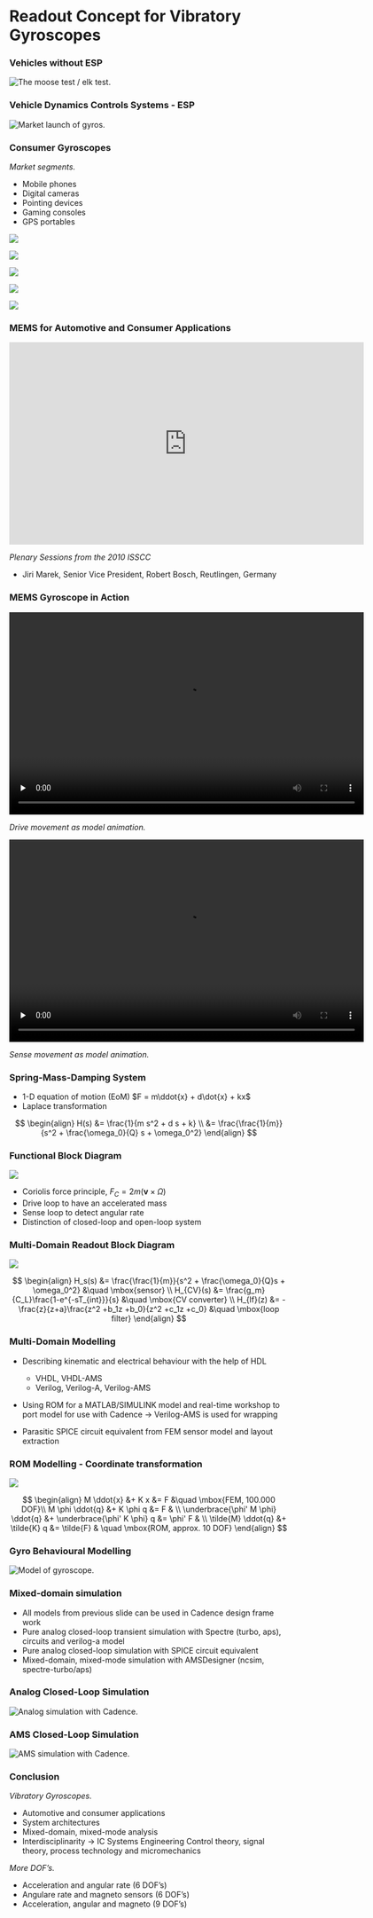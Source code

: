 <!-- !split -->
<!-- jupyter-book 02_lec.md -->
# Readout Concept for Vibratory Gyroscopes

<!-- !split -->
### Vehicles without ESP

<!-- <img src="../../lecture/doconce/fig/lec2_moose.png" width="400"><p><em>The moose test / elk test. <div id="fig:elk-test"></div></em></p> -->
![<p><em>The moose test / elk test. <div id="fig:elk-test"></div></em></p>](../../lecture/doconce/fig/lec2_moose.png)

<!-- !split -->
### Vehicle Dynamics Controls Systems - ESP

<!-- <img src="../../lecture/doconce/fig/lec2_esp.png" width="400"><p><em>Market launch of gyros. <div id="fig:market-launch"></div></em></p> -->
![<p><em>Market launch of gyros. <div id="fig:market-launch"></div></em></p>](../../lecture/doconce/fig/lec2_esp.png)

<!-- !split -->
### Consumer Gyroscopes

*Market segments.* 
* Mobile phones
* Digital cameras
* Pointing devices
* Gaming consoles
* GPS portables



<!-- <img src="./fig/lec2_ipad.png" width="300"> -->
![](./fig/lec2_ipad.png)

<!-- <img src="./fig/lec2_samsung.png" width="200"> -->
![](./fig/lec2_samsung.png)

<!-- <img src="./fig/lec2_garmin.png" width="300"> -->
![](./fig/lec2_garmin.png)

<!-- <img src="./fig/lec2_ixus.png" width="200"> -->
![](./fig/lec2_ixus.png)

<!-- <img src="./fig/lec2_wii.png" width="300"> -->
![](./fig/lec2_wii.png)

<!-- !split -->

### MEMS for Automotive and Consumer Applications


<iframe width="640" height="365" src="https://www.youtube.com/embed/5MKnlsLtK34" frameborder="0" allowfullscreen></iframe>

<p><em>Plenary Sessions from the 2010 ISSCC</em></p>



* Jiri Marek, Senior Vice President, Robert Bosch, Reutlingen, Germany

<!-- !split -->
### MEMS Gyroscope in Action


<div>
<video loop controls width='640' height='365' preload='none'>
    <source src='../../lecture/doconce/mov/lec2_mm3drive.mp4'  type='video/mp4;  codecs="avc1.42E01E, mp4a.40.2"'>
</video>
</div>
<p><em>Drive movement as model animation.</em></p>

<!-- Issue warning if in a Safari browser -->
<script language="javascript">
if (!!(window.safari)) {
  document.write("<div style=\"width:95%%; padding:10px; border:1px solid #100; border-radius:4px;\"><p><font color=\"red\">The above movie will not play in Safari - use Chrome, Firefox, or Opera.</font></p></div>")}
</script>




<div>
<video loop controls width='640' height='365' preload='none'>
    <source src='../../lecture/doconce/mov/lec2_mm3sense.mp4'  type='video/mp4;  codecs="avc1.42E01E, mp4a.40.2"'>
</video>
</div>
<p><em>Sense movement as model animation.</em></p>

<!-- Issue warning if in a Safari browser -->
<script language="javascript">
if (!!(window.safari)) {
  document.write("<div style=\"width:95%%; padding:10px; border:1px solid #100; border-radius:4px;\"><p><font color=\"red\">The above movie will not play in Safari - use Chrome, Firefox, or Opera.</font></p></div>")}
</script>



<!-- !split -->
### Spring-Mass-Damping System

* 1-D equation of motion (EoM) $F = m\ddot{x} + d\dot{x} + kx$
* Laplace transformation

$$
\begin{align}
H(s) &= \frac{1}{m s^2 +  d s + k} \\
     &= \frac{\frac{1}{m}}{s^2 + \frac{\omega_0}{Q} s + \omega_0^2}
\end{align}
$$

<!-- !split -->
### Functional Block Diagram
<!-- <img src="./fig/lec2_gyroblock.png" width="300"> -->
![](./fig/lec2_gyroblock.png)

* Coriolis force principle, $F_C = 2 m \left(\mathbf{v} \times \Omega \right)$
* Drive loop to have an accelerated mass
* Sense loop to detect angular rate
* Distinction of closed-loop and open-loop system

<!-- !split -->
### Multi-Domain Readout Block Diagram
<!-- <img src="./fig/lec2_sdsystem.png" width="300"> -->
![](./fig/lec2_sdsystem.png)

$$
\begin{align}
H_s(s) &= \frac{\frac{1}{m}}{s^2 + \frac{\omega_0}{Q}s + \omega_0^2} &\quad \mbox{sensor} \\
H_{CV}(s) &= \frac{g_m}{C_L}\frac{1-e^{-sT_{int}}}{s} &\quad \mbox{CV converter} \\
H_{lf}(z) &= -\frac{z}{z+a}\frac{z^2 +b_1z +b_0}{z^2 +c_1z +c_0} &\quad \mbox{loop filter}
\end{align}
$$

<!-- !split -->
### Multi-Domain Modelling

* Describing kinematic and electrical behaviour with the help of HDL
  * VHDL, VHDL-AMS
  * Verilog, Verilog-A, Verilog-AMS

* Using ROM for a MATLAB/SIMULINK model and real-time workshop to port model for use with Cadence $\rightarrow$ Verilog-AMS is used for wrapping
* Parasitic SPICE circuit equivalent from FEM sensor model and layout extraction

<!-- !split -->
### ROM Modelling - Coordinate transformation
<!-- <img src="./fig/lec2_rom.png" width="300"> -->
![](./fig/lec2_rom.png)

$$
\begin{align}
    M \ddot{x} &+ K x &= F &\quad \mbox{FEM, 100.000 DOF}\\
    M \phi \ddot{q} &+ K \phi q &= F & \\
    \underbrace{\phi' M \phi} \ddot{q} &+ \underbrace{\phi' K \phi} q &= \phi' F & \\
    \tilde{M} \ddot{q} &+ \tilde{K} q &= \tilde{F} & \quad \mbox{ROM, approx. 10 DOF}
\end{align}
$$

<!-- !split -->
### Gyro Behavioural Modelling

<!-- <img src="../../lecture/doconce/fig/lec2_gyromodel.png" height="400"><p><em>Model of gyroscope.</em></p> -->
![<p><em>Model of gyroscope.</em></p>](../../lecture/doconce/fig/lec2_gyromodel.png)

<!-- !split -->
### Mixed-domain simulation
* All models from previous slide can be used in Cadence design frame work
* Pure analog closed-loop transient simulation with Spectre (turbo, aps), circuits and verilog-a model
* Pure analog closed-loop simulation with SPICE circuit equivalent
* Mixed-domain, mixed-mode simulation with AMSDesigner (ncsim, spectre-turbo/aps)

<!-- !split -->
### Analog Closed-Loop Simulation

<!-- <img src="../../lecture/doconce/fig/lec2_analogsim.png" height="400"><p><em>Analog simulation with Cadence.</em></p> -->
![<p><em>Analog simulation with Cadence.</em></p>](../../lecture/doconce/fig/lec2_analogsim.png)

<!-- !split -->
### AMS Closed-Loop Simulation

<!-- <img src="../../lecture/doconce/fig/lec2_amssim.png" width="400"><p><em>AMS simulation with Cadence.</em></p> -->
![<p><em>AMS simulation with Cadence.</em></p>](../../lecture/doconce/fig/lec2_amssim.png)

<!-- !split -->
### Conclusion
*Vibratory Gyroscopes.* 
* Automotive and consumer applications
* System architectures
* Mixed-domain, mixed-mode analysis
* Interdisciplinarity $\rightarrow$ IC Systems Engineering  Control theory, signal theory, process technology and micromechanics



*More DOF’s.* 
* Acceleration and angular rate (6 DOF’s)
* Angulare rate and magneto sensors (6 DOF’s)
* Acceleration, angular and magneto (9 DOF’s)



<!-- !split -->
